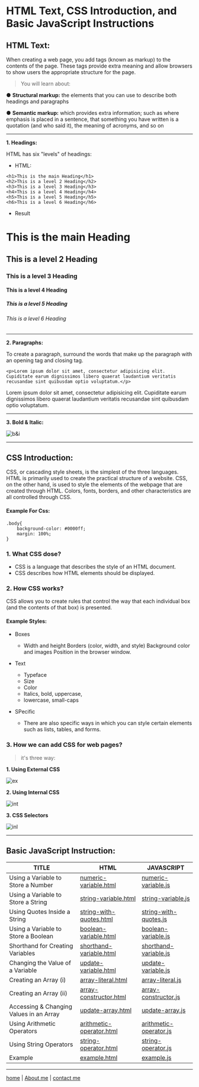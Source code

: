 # HTML Text, CSS Introduction, and Basic JavaScript Instructions

## HTML Text:

When creating a web page, you add tags
(known as markup) to the contents of the
page. These tags provide extra meaning
and allow browsers to show users the
appropriate structure for the page.

> You will learn about:

● **Structural markup:** the elements that you can use to
describe both headings and paragraphs

● **Semantic markup:** which provides extra information; such as where emphasis is placed in a sentence, that something you have written is a quotation (and who said it), the meaning of acronyms, and so on

---

**1. Headings:**

 HTML has six "levels" of headings:

* HTML:

``` 
<h1>This is the main Heading</h1>
<h2>This is a level 2 Heading</h2>
<h3>This is a level 3 Heading</h3>
<h4>This is a level 4 Heading</h4>
<h5>This is a level 5 Heading</h5>
<h6>This is a level 6 Heading</h6>

```

* Result

# This is the main Heading

## This is a level 2 Heading

### This is a level 3 Heading

#### This is a level 4 Heading

##### This is a level 5 Heading

###### This is a level 6 Heading

--- 

**2. Paragraphs:**

To create a paragraph, surround the words that make up the paragraph with an opening tag and closing tag.

``` 
<p>Lorem ipsum dolor sit amet, consectetur adipisicing elit. Cupiditate earum dignissimos libero quaerat laudantium veritatis recusandae sint quibusdam optio voluptatum.</p>
```

Lorem ipsum dolor sit amet, consectetur adipisicing elit. Cupiditate earum dignissimos libero quaerat laudantium veritatis recusandae sint quibusdam optio voluptatum.
 
 ---
**3. Bold & Italic:**

![b&i](./img/b&i.png)

---

## CSS Introduction:

CSS, or cascading style sheets, is the simplest of the three languages. HTML is primarily used to create the practical structure of a website. CSS, on the other hand, is used to style the elements of the webpage that are created through HTML. Colors, fonts, borders, and other characteristics are all controlled through CSS.

#### Example For Css:

``` 
.body{
    background-color: #0000ff;
    margin: 100%;
}
```

### 1. What CSS dose?

* CSS is a language that describes the style of an HTML document.
* CSS describes how HTML elements should be displayed.

### 2. How CSS works?

CSS allows you to create rules that control the
way that each individual box (and the contents
of that box) is presented.

#### Example Styles:

* Boxes

   * Width and height Borders (color, width, and style) Background color and images Position in the browser window.

* Text

   * Typeface
   * Size
   * Color
   * Italics, bold, uppercase, 
   * lowercase, small-caps

* SPecific

    - There are also specific ways in which you can style certain elements such as lists, tables, and forms.

### 3. How we can add CSS for web pages?

> it's three way:

**1. Using External CSS**

![ex](./img/ex.png)

**2. Using Internal CSS**

![int](./img/int.png)

**3. CSS Selectors**

![inl](./img/inl.png)

---

## Basic JavaScript Instruction:

| TITLE |	HTML|	JAVASCRIPT |
|--------|--------|-------|
| Using a Variable to Store a Number	| [numeric-variable.html](http://javascriptbook.com/code/c02/numeric-variable.html)	| [numeric-variable.js](http://javascriptbook.com/code/c02/js/numeric-variable.js) |
| Using a Variable to Store a String	| [string-variable.html](http://javascriptbook.com/code/c02/string-variable.html)	|  [string-variable.js](http://javascriptbook.com/code/c02/js/string-variable.js) |
| Using Quotes Inside a String	| [string-with-quotes.html](http://javascriptbook.com/code/c02/string-with-quotes.html)	|   [string-with-quotes.js](http://javascriptbook.com/code/c02/js/string-with-quotes.js) |
| Using a Variable to Store a Boolean |	[boolean-variable.html](http://javascriptbook.com/code/c02/boolean-variable.html) |	  [boolean-variable.js](http://javascriptbook.com/code/c02/js/boolean-variable.js) |
| Shorthand for Creating Variables	| [shorthand-variable.html](http://javascriptbook.com/code/c02/shorthand-variable.html) | [shorthand-variable.js](http://javascriptbook.com/code/c02/js/shorthand-variable.js) |
| Changing the Value of a Variable	| [update-variable.html](http://javascriptbook.com/code/c02/update-variable.html)	|      [update-variable.js](http://javascriptbook.com/code/c02/js/update-variable.js) |
| Creating an Array (i)	| [array-literal.html](http://javascriptbook.com/code/c02/array-literal.html)	| [array-literal.js](http://javascriptbook.com/code/c02/js/array-literal.js) |
| Creating an Array (ii)	| [array-constructor.html](http://javascriptbook.com/code/c02/array-constructor.html) |	[array-constructor.js](http://javascriptbook.com/code/c02/js/array-constructor.js) |
| Accessing & Changing Values in an Array	| [update-array.html](http://javascriptbook.com/code/c02/update-array.html) |	[update-array.js](http://javascriptbook.com/code/c02/js/update-array.js) |
| Using Arithmetic Operators |	[arithmetic-operator.html](http://javascriptbook.com/code/c02/arithmetic-operator.html) |	[arithmetic-operator.js](http://javascriptbook.com/code/c02/js/arithmetic-operator.js) |
| Using String Operators |	[string-operator.html](http://javascriptbook.com/code/c02/string-operator.html) |	[string-operator.js](http://javascriptbook.com/code/c02/js/string-operator.js) |
| Example	| [example.html](http://javascriptbook.com/code/c02/example.html)	| [example.js](http://javascriptbook.com/code/c02/js/example.js) |

---

[home](/README.md) | [About me](/about-me.md) | [contact me](/contact-me.md)
